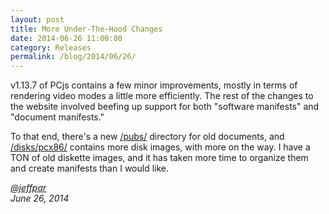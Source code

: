 ```yaml
---
layout: post
title: More Under-The-Hood Changes
date: 2014-06-26 11:00:00
category: Releases
permalink: /blog/2014/06/26/
---
```


v1.13.7 of PCjs contains a few minor improvements, mostly in terms of rendering video modes a little more
efficiently.  The rest of the changes to the website involved beefing up support for both "software manifests"
and "document manifests."

To that end, there's a new [/pubs/](/pubs/) directory for old documents, and [/disks/pcx86/](/disks/pcx86/) contains
more disk images, with more on the way.  I have a TON of old diskette images, and it has taken more time to organize
them and create manifests than I would like.

*[@jeffpar](http://jeffpar.com)*  
*June 26, 2014*
